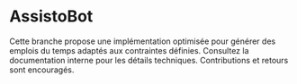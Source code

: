 # AssistoBot
Cette branche propose une implémentation optimisée pour générer des emplois du temps adaptés aux contraintes définies. Consultez la documentation interne pour les détails techniques. Contributions et retours sont encouragés.
